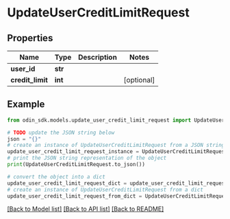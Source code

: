 # UpdateUserCreditLimitRequest


## Properties

Name | Type | Description | Notes
------------ | ------------- | ------------- | -------------
**user_id** | **str** |  | 
**credit_limit** | **int** |  | [optional] 

## Example

```python
from odin_sdk.models.update_user_credit_limit_request import UpdateUserCreditLimitRequest

# TODO update the JSON string below
json = "{}"
# create an instance of UpdateUserCreditLimitRequest from a JSON string
update_user_credit_limit_request_instance = UpdateUserCreditLimitRequest.from_json(json)
# print the JSON string representation of the object
print(UpdateUserCreditLimitRequest.to_json())

# convert the object into a dict
update_user_credit_limit_request_dict = update_user_credit_limit_request_instance.to_dict()
# create an instance of UpdateUserCreditLimitRequest from a dict
update_user_credit_limit_request_from_dict = UpdateUserCreditLimitRequest.from_dict(update_user_credit_limit_request_dict)
```
[[Back to Model list]](../README.md#documentation-for-models) [[Back to API list]](../README.md#documentation-for-api-endpoints) [[Back to README]](../README.md)


